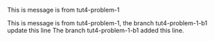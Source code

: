 
This is message is from tut4-problem-1

This is message is from tut4-problem-1, the branch tut4-problem-1-b1 update this line 
The branch tut4-problem-1-b1 added this line.

